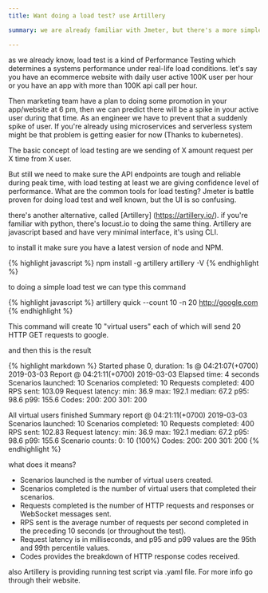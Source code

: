 ```yaml
---
title: Want doing a load test? use Artillery

summary: we are already familiar with Jmeter, but there's a more simple tool to doing that

---
```


as we already know, load test is a kind of Performance Testing which determines a systems performance under real-life load conditions. let's say you have an ecommerce website with daily user active 100K user per hour or you have an app with more than 100K api call per hour.

Then marketing team have a plan to doing some promotion in your app/website at 6 pm, then we can predict there will be a spike in your active user during that time. As an engineer we have to prevent that a suddenly spike of user. If you're already using microservices and serverless system might be that problem is getting easier for now (Thanks to kubernetes). 

The basic concept of load testing are we sending of X amount request per X time from X user.

But still we need to make sure the API endpoints are tough and reliable during peak time, with load testing at least we are giving confidence level of performance. What are the common tools for load testing? Jmeter is battle proven for doing load test and well known, but the UI is so confusing.

there's another alternative, called [Artillery] (https://artillery.io/). if you're familiar with python, there's locust.io to doing the same thing. Artillery are javascript based and have very minimal interface, it's using CLI.

to install it make sure you have a latest version of node and NPM.

{% highlight javascript %}
npm install -g artillery
artillery -V
{% endhighlight %}

to doing a simple load test we can type this command

{% highlight javascript %}
artillery quick --count 10 -n 20 http://google.com
{% endhighlight %}

This command will create 10 "virtual users" each of which will send 20 HTTP GET requests to google.

and then this is the result

{% highlight markdown %}
Started phase 0, duration: 1s @ 04:21:07(+0700) 2019-03-03
Report @ 04:21:11(+0700) 2019-03-03
Elapsed time: 4 seconds
  Scenarios launched:  10
  Scenarios completed: 10
  Requests completed:  400
  RPS sent: 103.09
  Request latency:
    min: 36.9
    max: 192.1
    median: 67.2
    p95: 98.6
    p99: 155.6
  Codes:
    200: 200
    301: 200

All virtual users finished
Summary report @ 04:21:11(+0700) 2019-03-03
  Scenarios launched:  10
  Scenarios completed: 10
  Requests completed:  400
  RPS sent: 102.83
  Request latency:
    min: 36.9
    max: 192.1
    median: 67.2
    p95: 98.6
    p99: 155.6
  Scenario counts:
    0: 10 (100%)
  Codes:
    200: 200
    301: 200
{% endhighlight %}


what does it means?

- Scenarios launched is the number of virtual users created.
- Scenarios completed is the number of virtual users that completed their scenarios.
- Requests completed is the number of HTTP requests and responses or WebSocket messages sent.
- RPS sent is the average number of requests per second completed in the preceding 10 seconds (or throughout the test).
- Request latency is in milliseconds, and p95 and p99 values are the 95th and 99th percentile values.
- Codes provides the breakdown of HTTP response codes received.

also Artillery is providing running test script via .yaml file. For more info go through their website.




